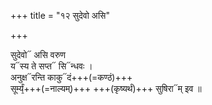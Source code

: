 +++
title = "१२ सुदेवो असि"

+++

सुदेवो᳓ असि वरुण  
य᳓स्य ते सप्त᳓ सि᳓न्धवः ।  
अनुक्ष᳓रन्ति काकु᳓दं+++(=कण्ठं)+++  
सूर्म्यं᳙+++(=नाल्यम्)+++ +++(कृष्यर्थं)+++ सुषिरा᳓म् इव ॥
